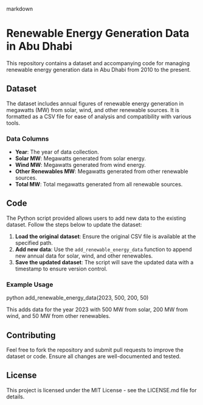 markdown
# Renewable Energy Generation Data in Abu Dhabi

This repository contains a dataset and accompanying code for managing renewable energy generation data in Abu Dhabi from 2010 to the present.

## Dataset

The dataset includes annual figures of renewable energy generation in megawatts (MW) from solar, wind, and other renewable sources. It is formatted as a CSV file for ease of analysis and compatibility with various tools.

### Data Columns
- **Year**: The year of data collection.
- **Solar MW**: Megawatts generated from solar energy.
- **Wind MW**: Megawatts generated from wind energy.
- **Other Renewables MW**: Megawatts generated from other renewable sources.
- **Total MW**: Total megawatts generated from all renewable sources.

## Code

The Python script provided allows users to add new data to the existing dataset. Follow the steps below to update the dataset:

1. **Load the original dataset**: Ensure the original CSV file is available at the specified path.
2. **Add new data**: Use the `add_renewable_energy_data` function to append new annual data for solar, wind, and other renewables.
3. **Save the updated dataset**: The script will save the updated data with a timestamp to ensure version control.

### Example Usage
python
add_renewable_energy_data(2023, 500, 200, 50)

This adds data for the year 2023 with 500 MW from solar, 200 MW from wind, and 50 MW from other renewables.

## Contributing

Feel free to fork the repository and submit pull requests to improve the dataset or code. Ensure all changes are well-documented and tested.

## License

This project is licensed under the MIT License - see the LICENSE.md file for details.
